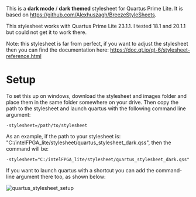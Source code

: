 This is a **dark mode** / **dark themed** stylesheet for Quartus Prime Lite. It is based on https://github.com/Alexhuszagh/BreezeStyleSheets.

This stylesheet works with Quartus Prime Lite 23.1.1. I tested 18.1 and 20.1.1 but could not get it to work there.

Note: this stylesheet is far from perfect, if you want to adjust the stylesheet then you can find the documentation here: https://doc.qt.io/qt-6/stylesheet-reference.html

# Setup

To set this up on windows, download the stylesheet and images folder and place them in the same folder somewhere on your drive. Then copy the path to the stylesheet and launch quartus with the following command line argument:

`-stylesheet=/path/to/stylesheet`

As an example, if the path to your stylesheet is: "C:/intelFPGA_lite/stylesheet/quartus_stylesheet_dark.qss", then the command will be:

`-stylesheet="C:/intelFPGA_lite/stylesheet/quartus_stylesheet_dark.qss"`

If you want to launch quartus with a shortcut you can add the command-line argument there too, as shown below:

![quartus_stylesheet_setup](https://github.com/user-attachments/assets/62a569ea-2e34-4ebe-9010-ef76efe02681)
